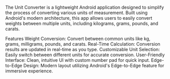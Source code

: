 The Unit Converter is a lightweight Android application designed to simplify the process of converting various units of measurement. Built using Android's modern architecture, this app allows users to easily convert weights between multiple units, including kilograms, grams, pounds, and carats.

Features
Weight Conversion: Convert between common units like kg, grams, milligrams, pounds, and carats.
Real-Time Calculation: Conversion results are updated in real-time as you type.
Customizable Unit Selection: Easily switch between different units for accurate conversion.
User-Friendly Interface: Clean, intuitive UI with custom number pad for quick input.
Edge-to-Edge Design: Modern layout utilizing Android's Edge-to-Edge feature for immersive experience.

